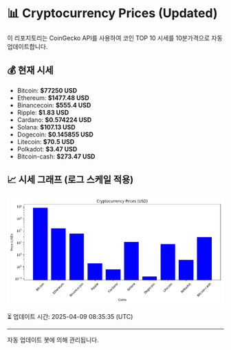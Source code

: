 
# 📊 Cryptocurrency Prices (Updated)

이 리포지토리는 CoinGecko API를 사용하여 코인 TOP 10 시세를 10분가격으로 자동 업데이트합니다.

## 💰 현재 시세
- Bitcoin: **$77250 USD**
- Ethereum: **$1477.48 USD**
- Binancecoin: **$555.4 USD**
- Ripple: **$1.83 USD**
- Cardano: **$0.574224 USD**
- Solana: **$107.13 USD**
- Dogecoin: **$0.145855 USD**
- Litecoin: **$70.5 USD**
- Polkadot: **$3.47 USD**
- Bitcoin-cash: **$273.47 USD**

## 📈 시세 그래프 (로그 스케일 적용)
![Crypto Prices](crypto_prices.png)

⏳ 업데이트 시간: 2025-04-09 08:35:35 (UTC)

---
자동 업데이트 봇에 의해 관리됩니다.
